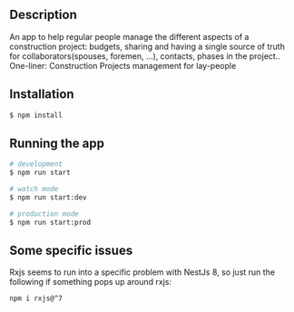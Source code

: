 
## Description

An app to help regular people manage the different aspects of a construction project: budgets, sharing and having a single source of truth for collaborators(spouses, foremen, ...), contacts, phases in the project..
One-liner: Construction Projects management for lay-people

## Installation

```bash
$ npm install
```

## Running the app

```bash
# development
$ npm run start

# watch mode
$ npm run start:dev

# production mode
$ npm run start:prod
```

## Some specific issues

Rxjs seems to run into a specific problem with NestJs 8, so just run the following if something pops up around rxjs:

```bash
npm i rxjs@^7
```


